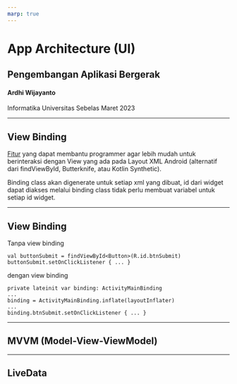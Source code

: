 ```yaml
---
marp: true
---
```


# App Architecture (UI)

## Pengembangan Aplikasi Bergerak

#### Ardhi Wijayanto

Informatika
Universitas Sebelas Maret
2023

---
## View Binding

[Fitur](https://developer.android.com/topic/libraries/view-binding) yang dapat membantu programmer agar lebih mudah untuk berinteraksi dengan View yang ada pada Layout XML Android (alternatif dari findViewById, Butterknife, atau Kotlin Synthetic). 

Binding class akan digenerate untuk setiap xml yang dibuat, id dari widget dapat diakses melalui binding class tidak perlu membuat variabel untuk setiap id widget.

---
## View Binding

Tanpa view binding

```
val buttonSubmit = findViewById<Button>(R.id.btnSubmit)
buttonSubmit.setOnClickListener { ... }
```

dengan view binding

```
private lateinit var binding: ActivityMainBinding
...
binding = ActivityMainBinding.inflate(layoutInflater)
...
binding.btnSubmit.setOnClickListener { ... }
```

---
## MVVM (Model-View-ViewModel)



---
## LiveData